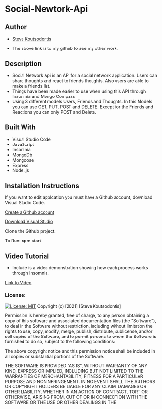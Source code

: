 # Social-Newtork-Api
## Author 
- [Steve Koutsodontis](https://github.com/SteveKoutsodontis)
* The above link is to my github to see my other work.

## Description

* Social Network Api is an API for a social network application. Users can share thoughts and react to friends thoughts. Also users are able to make a friends list.
* Things have been made easier to use when using this API through Insomnia and Mongo Compass
* Using 3 different models Users, Friends and Thoughts. In this Models you can use GET, PUT, POST and DELETE. Except for the Friends and Reactions you can only POST and Delete.

## Built With 

* Visual Studio Code
* JavaScript
* Insomnia
* MongoDb
* Mongoose
* Express
* Node .js


## Installation Instructions

If you want to edit applcation you must have a Github account, download Visual Studio Code.

[Create a Github account](https://github.com)

[Download Visual Studio](https://code.visualstudio.com/download/)

Clone the Github project.

To Run: npm start

## Video Tutorial
* Include is a video demonstration showing how each process works through Insomnia.

[Link to Video]()

### License: 
 
[![License: MIT](https://img.shields.io/badge/License-MIT-yellow.svg)](https://opensource.org/licenses/MIT)
Copyright (c) [2021] [Steve Koutsodontis]

Permission is hereby granted, free of charge, to any person obtaining a copy
of this software and associated documentation files (the "Software"), to deal
in the Software without restriction, including without limitation the rights
to use, copy, modify, merge, publish, distribute, sublicense, and/or sell
copies of the Software, and to permit persons to whom the Software is
furnished to do so, subject to the following conditions:

The above copyright notice and this permission notice shall be included in all
copies or substantial portions of the Software.

THE SOFTWARE IS PROVIDED "AS IS", WITHOUT WARRANTY OF ANY KIND, EXPRESS OR
IMPLIED, INCLUDING BUT NOT LIMITED TO THE WARRANTIES OF MERCHANTABILITY,
FITNESS FOR A PARTICULAR PURPOSE AND NONINFRINGEMENT. IN NO EVENT SHALL THE
AUTHORS OR COPYRIGHT HOLDERS BE LIABLE FOR ANY CLAIM, DAMAGES OR OTHER
LIABILITY, WHETHER IN AN ACTION OF CONTRACT, TORT OR OTHERWISE, ARISING FROM,
OUT OF OR IN CONNECTION WITH THE SOFTWARE OR THE USE OR OTHER DEALINGS IN THE